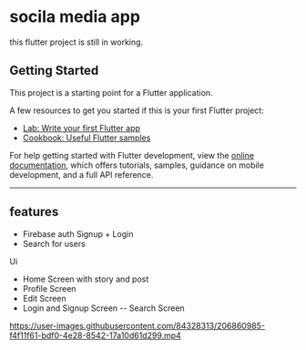 # socila media app 

this flutter project is still in working.

## Getting Started

This project is a starting point for a Flutter application.

A few resources to get you started if this is your first Flutter project:

- [Lab: Write your first Flutter app](https://docs.flutter.dev/get-started/codelab)
- [Cookbook: Useful Flutter samples](https://docs.flutter.dev/cookbook)

For help getting started with Flutter development, view the
[online documentation](https://docs.flutter.dev/), which offers tutorials,
samples, guidance on mobile development, and a full API reference.



-------------------------------

## features 
- Firebase auth Signup + Login
- Search for users

Ui
- Home Screen with story and post
- Profile Screen
- Edit Screen
- Login and Signup Screen
-- Search Screen



https://user-images.githubusercontent.com/84328313/206860985-f4f11f61-bdf0-4e28-8542-17a10d61d299.mp4

